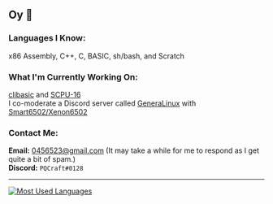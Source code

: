 ## Oy 👋
### **Languages I Know:** <br>
x86 Assembly, C++, C, BASIC, sh/bash, and Scratch<br>
### **What I'm Currently Working On:** <br>
[clibasic](https://github.com/PQCraft/clibasic) and [SCPU-16](https://scratch.mit.edu/projects/425617355)<br>
I co-moderate a Discord server called [GeneraLinux](https://discord.gg/3Yh6JERUx2) with [Smart6502/Xenon6502](http://github.com/smart6502)<br>
### **Contact Me:** <br>
**Email:** [0456523@gmail.com](mailto:0456523@gmail.com) (It may take a while for me to respond as I get quite a bit of spam.)<br>
**Discord:** `PQCraft#0128`<br>

---

[![Most Used Languages](https://github-readme-stats.vercel.app/api/top-langs/?username=PQCraft)](https://github.com/PQCraft)

